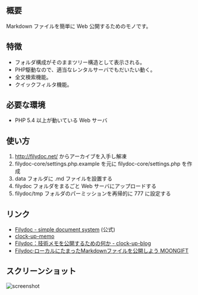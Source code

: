 ## 概要
Markdown ファイルを簡単に Web 公開するためのモノです。

## 特徴
- フォルダ構成がそのままツリー構造として表示される。
- PHP駆動なので、適当なレンタルサーバでもだいたい動く。
- 全文検索機能。
- クイックフィルタ機能。

## 必要な環境
- PHP 5.4 以上が動いている Web サーバ

## 使い方
1. http://filydoc.net/ からアーカイブを入手し解凍
2. filydoc-core/settings.php.example を元に filydoc-core/settings.php を作成
3. data フォルダに .md ファイルを設置する
4. filydoc フォルダをまるごと Web サーバにアップロードする
5. filydoc/tmp フォルダのパーミッションを再帰的に 777 に設定する

## リンク
- [Filydoc - simple document system](http://filydoc.net/) (公式)
- [clock-up-memo](http://memo.clock-up.jp/)
- [Filydoc：技術メモを公開するための何か - clock-up-blog](http://blog.clock-up.jp/entry/2014/07/07/filydoc)
- [Filydoc·ローカルにたまったMarkdownファイルを公開しよう MOONGIFT](http://www.moongift.jp/2014/07/filydoc-%E3%83%AD%E3%83%BC%E3%82%AB%E3%83%AB%E3%81%AB%E3%81%9F%E3%81%BE%E3%81%A3%E3%81%9Fmarkdown%E3%83%95%E3%82%A1%E3%82%A4%E3%83%AB%E3%82%92%E5%85%AC%E9%96%8B%E3%81%97%E3%82%88%E3%81%86/)

## スクリーンショット
![screenshot](https://raw.githubusercontent.com/kobake/filydoc/master/screenshots/screenshot.png)
